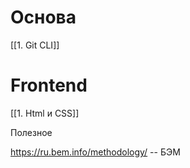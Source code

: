 # Основа

[[1. Git CLI]]

# Frontend

[[1. Html и CSS]]

Полезное

https://ru.bem.info/methodology/ -- БЭМ

